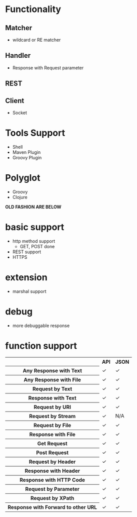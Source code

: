 # Functionality
## Matcher
* wildcard or RE matcher
## Handler
* Response with Request parameter
## REST
## Client
* Socket

# Tools Support
* Shell
* Maven Plugin
* Groovy Plugin

# Polyglot
* Groovy
* Clojure

**OLD FASHION ARE BELOW**

# basic support
* http method support
  * GET, POST done
* REST support
* HTTPS

# extension
* marshal support

# debug
* more debuggable response

# function support
<table>

<tr>
<th>
</th>
<th>
API
</th>
<th>
JSON
</th>
</tr>

<tr>
<th>
Any Response with Text
</th>
<td>
 &#10003;
</td>
<td>
 &#10003;
</td>
</tr>

<tr>
<th>
Any Response with File
</th>
<td>
 &#10003;
</td>
<td>
 &#10003;
</td>
</tr>

<tr>
<th>
Request by Text
</th>
<td>
 &#10003;
</td>
<td>
 &#10003;
</td>
</tr>

<tr>
<th>
Response with Text
</th>
<td>
 &#10003;
</td>
<td>
 &#10003;
</td>
</tr>

<tr>
<th>
Request by URI
</th>
<td>
 &#10003;
</td>
<td>
 &#10003;
</td>
</tr>

<tr>
<th>
Request by Stream
</th>
<td>
 &#10003;
</td>
<td>
N/A
</td>
</tr>

<tr>
<th>
Request by File
</th>
<td>
 &#10003;
</td>
<td>
 &#10003;
</td>
</tr>

<tr>
<th>
Response with File
</th>
<td>
 &#10003;
</td>
<td>
 &#10003;
</td>
</tr>

<tr>
<th>
Get Request
</th>
<td>
 &#10003;
</td>
<td>
 &#10003;
</td>
</tr>

<tr>
<th>
Post Request
</th>
<td>
 &#10003;
</td>
<td>
 &#10003;
</td>
</tr>

<tr>
<th>
Request by Header
</th>
<td>
 &#10003;
</td>
<td>
 &#10003;
</td>
</tr>

<tr>
<th>
Response with Header
</th>
<td>
 &#10003;
</td>
<td>
 &#10003;
</td>
</tr>

<tr>
<th>
Response with HTTP Code
</th>
<td>
 &#10003;
</td>
<td>
 &#10003;
</td>
</tr>

<tr>
<th>
Request by Parameter
</th>
<td>
 &#10003;
</td>
<td>
 &#10003;
</td>
</tr>

<tr>
<th>
Request by XPath
</th>
<td>
 &#10003;
</td>
<td>
 &#10003;
</td>
</tr>

<tr>
<th>
Response with Forward to other URL
</th>
<td>
 &#10003;
</td>
<td>
 &#10003;
</td>
</tr>

</table>